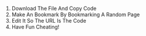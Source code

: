 1. Download The File And Copy Code
2. Make An Bookmark By Bookmarking A Random Page
3. Edit It So The URL Is The Code
4. Have Fun Cheating!
